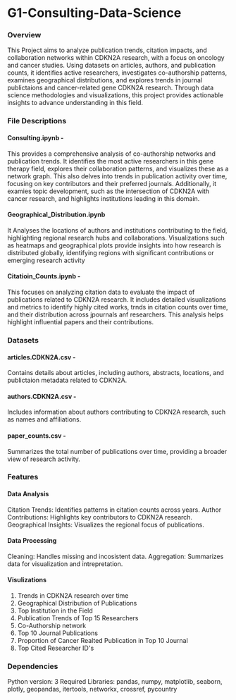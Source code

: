 # G1-Consulting-Data-Science

### Overview 

This Project aims to analyze publication trends, citation impacts, and collaboration networks within CDKN2A research, with a focus on oncology and cancer studies. Using datasets on articles, authors, and publication counts, it identifies active researchers, investigates co-authorship patterns, examines geographical distributions, and explores trends in journal publictaions and cancer-related gene CDKN2A research. Through data science methodologies and visualizations, this project provides actionable insights to advance understanding in this field.

### File Descriptions

#### Consulting.ipynb - 

This provides a comprehensive analysis of co-authorship networks and publication trends. It identifies the most active researchers in this gene therapy field, explores their collaboration patterns, and visualizes these as a network graph. This also delves into trends in publication activity over time, focusing on key contributors and their preferred journals. Additionally, it examies topic development, such as the intersection of CDKN2A with cancer research, and highlights institutions leading in this domain.

#### Geographical_Distribution.ipynb

It Analyses the locations of authors and institutions contributing to the field, highlighting regional research hubs and collaborations. Visualizations such as heatmaps and geographical plots provide insights into how research is distributed globally, identifying regions with significant contributions or emerging research activity

#### Citatioin_Counts.ipynb - 

This focuses on analyzing citation data to evaluate the impact of publications related to CDKN2A research. It includes detailed visualizations and metrics to identify highly cited works, trnds in citation counts over time, and their distribution across jpournals anf researchers. This analysis helps highlight influential papers and their contributions.

### Datasets 

#### articles.CDKN2A.csv - 

Contains details about articles, including authors, abstracts, locations, and publictaion metadata related to CDKN2A.

#### authors.CDKN2A.csv -

Includes information about authors contributing to CDKN2A research, such as names and affiliations.

#### paper_counts.csv -

Summarizes the total number of publications over time, providing a broader view of research activity.

### Features 

#### Data Analysis 

Citation Trends: Identifies patterns in citation counts across years.
Author Contributions: Highlights key contributors to CDKN2A research.
Geographical Insights: Visualizes the regional focus of publications.

#### Data Processing 

Cleaning: Handles missing and incosistent data. 
Aggregation: Summarizes data for visualization and intrepretation.

#### Visulizations

1. Trends in CDKN2A research over time
2. Geographical Distribution of Publications
3. Top Institution in the Field
4. Publication Trends of Top 15 Researchers 
5. Co-Authorship network
6. Top 10 Journal Publications 
7. Proportion of Cancer Realted Publication in Top 10 Journal
8. Top Cited Researcher ID's

### Dependencies 

Python version: 3
Required Libraries:
          pandas,
          numpy,
          matplotlib,
          seaborn,
          plotly,
          geopandas,
          itertools,
          networkx,
          crossref,
          pycountry
          
          
          
          
